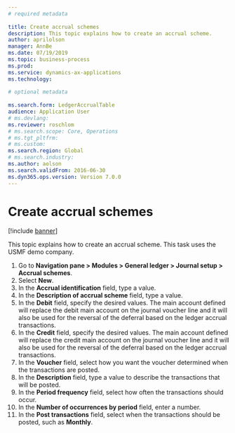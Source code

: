 ```yaml
--- 
# required metadata 
 
title: Create accrual schemes
description: This topic explains how to create an accrual scheme. 
author: aprilolson
manager: AnnBe 
ms.date: 07/19/2019
ms.topic: business-process 
ms.prod:  
ms.service: dynamics-ax-applications 
ms.technology:  
 
# optional metadata 
 
ms.search.form: LedgerAccrualTable   
audience: Application User 
# ms.devlang:  
ms.reviewer: roschlom
# ms.search.scope: Core, Operations 
# ms.tgt_pltfrm:  
# ms.custom:  
ms.search.region: Global
# ms.search.industry: 
ms.author: aolson
ms.search.validFrom: 2016-06-30 
ms.dyn365.ops.version: Version 7.0.0 
---
```

# Create accrual schemes

[!include [banner](../../includes/banner.md)]

This topic explains how to create an accrual scheme. This task uses the USMF demo company.

1. Go to **Navigation pane > Modules > General ledger > Journal setup > Accrual schemes**.
2. Select **New**.
3. In the **Accrual identification** field, type a value.
4. In the **Description of accrual scheme** field, type a value.
5. In the **Debit** field, specify the desired values. The main account defined will replace the debit main account on the journal voucher line and it will also be used for the reversal of the deferral based on the ledger accrual transactions.  
6. In the **Credit** field, specify the desired values. The main account defined will replace the credit main account on the journal voucher line and it will also be used for the reversal of the deferral based on the ledger accrual transactions.  
7. In the **Voucher** field, select how you want the voucher determined when the transactions are posted.
8. In the **Description** field, type a value to describe the transactions that will be posted.
9. In the **Period frequency** field, select how often the transactions should occur.
10. In the **Number of occurrences by period** field, enter a number.
11. In the **Post transactions** field, select when the transactions should be posted, such as **Monthly**.

